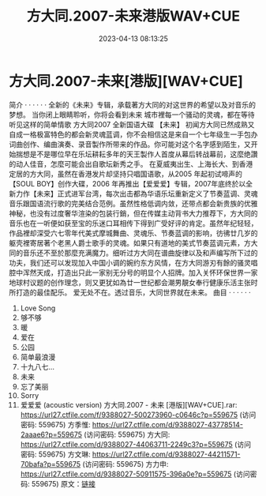﻿---
title: 方大同.2007-未来港版WAV+CUE
date: 2023-04-13 08:13:25
categories: WAV车载音乐、镜像
tags: 华语中文
---
# 方大同.2007-未来[港版][WAV+CUE]

简介
· · · · · ·
全新的《未来》专辑，承载著方大同的对这世界的希望以及对音乐的梦想。
当你闭上眼睛聆听，你将会看到未来
城市裡每一个骚动的灵魂，都在等待听见这样的简单情歌
方大同2007 全新国语大碟 【未来】
初闻方大同已然成熟又自成一格极富特色的都会新灵魂蓝调，你不会相信这是来自一个七年级生一手包办词曲创作、编曲演奏、录音製作所带来的作品。你可能对这个名字感到陌生，又开始揣想是不是哪位早在乐坛耕耘多年的天王製作人首度从幕后转战幕前，这麼绝讚的动人佳音，怎麼可能会出自歌坛新秀之手。
在夏威夷出生、上海长大、到香港定居的方大同，虽然在香港发片却坚持只唱国语歌，从2005 年起初试啼声的【SOUL
BOY】创作大碟，2006
年再推出【爱爱爱】专辑，2007年底终於以全新力作【未来】正式进军台湾，每次出击都為华语乐坛重新定义了节奏蓝调、灵魂音乐跟国语流行歌的完美结合范例。虽然性格低调内敛，还带点都会新贵族的优雅神秘，也没有过度奢华渲染的包装行銷，但在传媒主动背书大力推荐下，方大同的音乐也在一听便如获至宝的乐迷口耳相传下得到广受好评的肯定。虽然年纪轻轻，作品裡却深受六七零年代美式摩城舞曲、灵魂乐、节奏蓝调的影响，彷彿廿几岁的躯壳裡寄居著个老黑人爵士歌手的灵魂。如果只有道地的美式节奏蓝调元素，方大同的音乐还不至於那麼充满魔力。细听过方大同在谱曲旋律以及和声编写所下过的功夫，我们还可以发现加入中国小调的婉约东方风情，在方大同游刃有餘的骚灵唱腔中浑然天成，打造出只此一家别无分号的明显个人招牌。加入关怀环保世界一家地球村议题的创作理念，则又更犹如為廿一世纪都会潮男靚女奉行健康乐活主张时所打造的最佳配乐。
爱无处不在。透过音乐，大同世界就在未来。
曲目
· · · · · ·
01. Love Song
02. 够不够
03. 暖
04. 爱在
05. 公园
06. 简单最浪漫
07. 十九八七...
08. 未来
09. 忘了美丽
10. Sorry
11. 爱爱爱 (acoustic version)
方大同.2007 - 未来 [港版][WAV+CUE].rar: https://url27.ctfile.com/f/9388027-500273960-c0646c?p=559675
(访问密码: 559675)
方季惟: https://url27.ctfile.com/d/9388027-43778514-2aaae6?p=559675
(访问密码: 559675)
方大同: https://url27.ctfile.com/d/9388027-44063711-2249c3?p=559675
(访问密码: 559675)
方文琳: https://url27.ctfile.com/d/9388027-44211571-70bafa?p=559675
(访问密码: 559675)
方力申: https://url27.ctfile.com/d/9388027-50911575-396a0e?p=559675
(访问密码: 559675)
原文：[链接](https://blog.sina.com.cn/s/blog_1647c7e76010311f9.html)